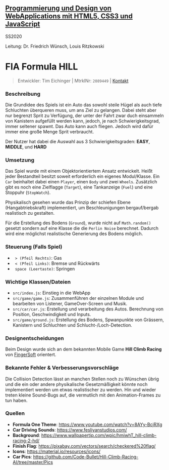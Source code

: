 ## [Programmierung und Design von WebApplications mit HTML5, CSS3 und JavaScript](https://lsf.uni-regensburg.de/qisserver/rds?state=verpublish&status=init&vmfile=no&publishid=158883&moduleCall=webInfo&publishConfFile=webInfo&publishSubDir=veranstaltung) ##

SS2020 

Leitung: Dr. Friedrich Wünsch, Louis Ritzkowski

# FIA Formula HILL #

> Entwickler: Tim Eichinger | MtrklNr: `2089449` | [Kontakt]("mailto:tim1.eichinger@stud.uni-regensburg.de")

### Beschreibung ###

Die Grundidee des Spiels ist ein Auto das sowohl steile Hügel als auch tiefe Schluchten überqueren muss, um ans Ziel zu gelangen. Dabei steht aber nur begrenzt Sprit zu Verfügung, der unter der Fahrt zwar duch einsammeln von Kanistern aufgefüllt werden kann, jedoch, je nach Schwierigkeitsgrad, immer seltener spawnt.
Das Auto kann auch fliegen. Jedoch wird dafür immer eine große Menge Sprit verbraucht.

Der Nutzer hat dabei die Auswahl aus 3 Schwierigkeitsgraden: **EASY**, **MIDDLE**, und **HARD**

### Umsetzung ###

Das Spiel wurde mit einem Objektorientiertem Ansatz entwickelt. Heißt jeder Bestandteil besitzt soweit erforderlich ein eigenes Modul/Klasse. Ein `Car` beinhaltet dabei einen `Player`, einen `Body` und zwei `Wheels`. Zusätzlich gibt es noch eine Zielflagge (`Target`), eine Tankanzeige (`Fuel`) und eine Stoppuhr (`StopWatch`). 

Physikalisch gesehen wurde das Prinzip der schiefen Ebene (Hangabtriebskraft) implementiert, um Beschleunigungen bergauf/bergab realistisch zu gestalten.

Für die Erstellung des Bodens (`Ground`), wurde nicht auf `Math.random()` gesetzt sondern auf eine Klasse die die `Perlin Noise` berechnet. Dadurch wird eine möglichst realistische Generierung des Bodens möglich.


### Steuerung (Falls Spiel) ###

* ` > (Pfeil Rechts)`: Gas
* ` < (Pfeil Links)`: Bremse und Rückwärts
* ` space (Leertaste)`: Springen

### Wichtige Klassen/Dateien ###

* `src/index.js`: Einstieg in die WebApp
* `src/game/game.js`: Zusammenführen der einzelnen Module und bearbeiten von Listener, GameOver-Screen und Musik.
* `src/car/car.js`: Erstellung und verarbeitung des Autos. Berechnung von Position, Geschwindigkeit und Inputs.
* `src/game/ground.js`: Erstellung des Bodens, Spwanpunkte von Grässern, Kanistern und Schluchten und Schlucht-/Loch-Detection.

### Designentscheidungen ###

Beim Design wurde sich an dem bekannten Mobile Game **Hill Climb Racing** von [FingerSoft]("https://play.google.com/store/apps/details?id=com.fingersoft.hillclimb&hl=de&gl=US") orientert. 

### Bekannte Fehler & Verbesserungsvorschläge

Die Collision Detection lässt an manchen Stellen noch zu Wünschen übrig und die ein oder andere physikalische Gesetzmäßigkeit könnte noch implementiert werden um etwas realistischer zu werden.
Hin und wieder treten kleine Sound-Bugs auf, die vermutlich mit den Animation-Frames zu tun haben. 

### Quellen

* **Formula One Theme**: https://www.youtube.com/watch?v=8AYy-BcjRXg
* **Car Driving Sounds**: https://www.fesliyanstudios.com/
* **Background**: https://www.wallpapertip.com/wpic/hmiwhT_hill-climb-racing-2-hd/
* **Finish Flag**: https://pixabay.com/vectors/search/checkered%20flag/
* **Icons**: https://material.io/resources/icons/
* **Car Pics**: https://github.com/Code-Bullet/Hill-Climb-Racing-AI/tree/master/Pics
